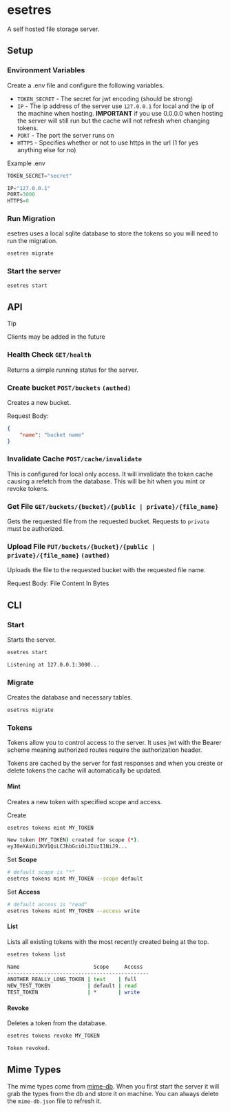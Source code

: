 # esetres

A self hosted file storage server.

## Setup

### Environment Variables

Create a .env file and configure the following variables.

- `TOKEN_SECRET` - The secret for jwt encoding (should be strong)
- `IP` - The ip address of the server use `127.0.0.1` for local and the ip of the machine when hosting. **IMPORTANT** if you use 0.0.0.0 when hosting the server will still run but the cache will not refresh when changing tokens.
- `PORT` - The port the server runs on
- `HTTPS` - Specifies whether or not to use https in the url (1 for yes anything else for no)

Example .env

```js
TOKEN_SECRET="secret"

IP="127.0.0.1"
PORT=3000
HTTPS=0
```

### Run Migration

esetres uses a local sqlite database to store the tokens so you will need to run the migration.

```bash
esetres migrate
```

### Start the server

```bash
esetres start
```

## API

> [!TIP]
> Clients may be added in the future

### Health Check `GET/health`

Returns a simple running status for the server.

### Create bucket `POST/buckets` `(authed)`

Creates a new bucket.

Request Body:

```json
{
	"name": "bucket name"
}
```

### Invalidate Cache `POST/cache/invalidate`

This is configured for local only access. It will invalidate the token cache causing a refetch from the database. This will be hit when you mint or revoke tokens.

### Get File `GET/buckets/{bucket}/{public | private}/{file_name}`

Gets the requested file from the requested bucket. Requests to `private` must be authorized.

### Upload File `PUT/buckets/{bucket}/{public | private}/{file_name}` `(authed)`

Uploads the file to the requested bucket with the requested file name.

Request Body: File Content In Bytes

## CLI

### Start

Starts the server.

```bash
esetres start

Listening at 127.0.0.1:3000...
```

### Migrate

Creates the database and necessary tables.

```bash
esetres migrate
```

### Tokens

Tokens allow you to control access to the server. It uses jwt with the Bearer scheme meaning authorized routes require the authorization header.

Tokens are cached by the server for fast responses and when you create or delete tokens the cache will automatically be updated.

#### Mint

Creates a new token with specified scope and access.

Create

```bash
esetres tokens mint MY_TOKEN

New token (MY_TOKEN) created for scope (*).
eyJ0eXAiOiJKV1QiLCJhbGciOiJIUzI1NiJ9...
```

Set **Scope**

```bash
# default scope is "*"
esetres tokens mint MY_TOKEN --scope default
```

Set **Access**

```bash
# default access is "read"
esetres tokens mint MY_TOKEN --access write
```

#### List

Lists all existing tokens with the most recently created being at the top.

```bash
esetres tokens list

Name                        Scope     Access
----------------------------------------------
ANOTHER_REALLY_LONG_TOKEN | test    | full
NEW_TEST_TOKEN            | default | read
TEST_TOKEN                | *       | write
```

#### Revoke

Deletes a token from the database.

```bash
esetres tokens revoke MY_TOKEN

Token revoked.
```

## Mime Types

The mime types come from [mime-db](https://github.com/jshttp/mime-db). When you first start the server it will grab the types from the db and store it on machine. You can always delete the `mime-db.json` file to refresh it.
